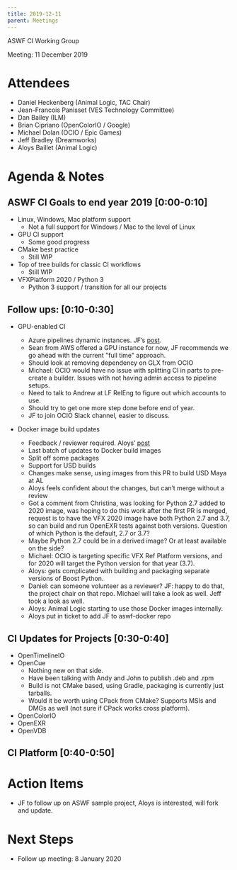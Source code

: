 ```yaml
---
title: 2019-12-11
parent: Meetings
---
```

ASWF CI Working Group

Meeting:   11 December 2019

# Attendees

* Daniel Heckenberg (Animal Logic, TAC Chair)
* Jean-Francois Panisset (VES Technology Committee)
* Dan Bailey (ILM)
* Brian Cipriano (OpenColorIO / Google)
* Michael Dolan (OCIO / Epic Games)
* Jeff Bradley (Dreamworks)
* Aloys Baillet (Animal Logic)

# Agenda & Notes

## ASWF CI Goals to end year 2019  [0:00-0:10]

* Linux, Windows, Mac platform support
    * Not a full support for Windows / Mac to the level of Linux
* GPU CI support
    * Some good progress
* CMake best practice
    * Still WIP
* Top of tree builds for classic CI workflows
    * Still WIP
* VFXPlatform 2020 / Python 3
    * Python 3 support / transition for all our projects

## Follow ups: [0:10-0:30]

* GPU-enabled CI
    * Azure pipelines dynamic instances.  JF’s [post](https://lists.aswf.io/g/tac/message/1139).
    * Sean from AWS offered a GPU instance for now, JF recommends we go ahead with the current "full time" approach.
    * Should look at removing dependency on GLX from OCIO
    * Michael: OCIO would have no issue with splitting CI in parts to pre-create a builder. Issues with not having admin access to pipeline setups.
    * Need to talk to Andrew at LF RelEng to figure out which accounts to use.
    * Should try to get one more step done before end of year.
    * JF to join OCIO Slack channel, easier to discuss.

* Docker image build updates
    * Feedback / reviewer required.  Aloys’ [post](https://lists.aswf.io/g/tac/message/1133)
    * Last batch of updates to Docker build images
    * Split off some packages
    * Support for USD builds
    * Changes make sense, using images from this PR to build USD Maya at AL
    * Aloys feels confident about the changes, but can’t merge without a review
    * Got a comment from Christina, was looking for Python 2.7 added to 2020 image, was hoping to do this work after the first PR is merged, request is to have the VFX 2020 image have both Python 2.7 and 3.7, so can build and run OpenEXR tests against both versions. Question of which Python is the default, 2.7 or 3.7?
    * Maybe Python 2.7 could be in a derived image? Or at least available on the side?
    * Michael: OCIO is targeting specific VFX Ref Platform versions, and for 2020 will target the Python version for that year (3.7).
    * Aloys: gets complicated with building and packaging separate versions of Boost Python.
    * Daniel: can someone volunteer as a reviewer? JF: happy to do that, the project chair on that repo. Michael will take a look as well. Jeff took a look as well.
    * Aloys: Animal Logic starting to use those Docker images internally.
    * Aloys put in ticket to add JF to aswf-docker repo

## CI Updates for Projects [0:30-0:40]

* OpenTimelineIO
* OpenCue
    * Nothing new on that side.
    * Have been talking with Andy and John to publish .deb and .rpm
    * Build is not CMake based, using Gradle, packaging is currently just tarballs.
    * Would it be worth using CPack from CMake? Supports MSIs and DMGs as well (not sure if CPack works cross platform).
* OpenColorIO
* OpenEXR
* OpenVDB

## CI Platform [0:40-0:50]

# Action Items

* JF to follow up on ASWF sample project, Aloys is interested, will fork and update.

# Next Steps

* Follow up meeting: 8 January 2020

